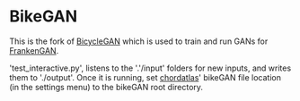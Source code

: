 # BikeGAN

This is the fork of [BicycleGAN](https://junyanz.github.io/BicycleGAN/) which is used to train and run GANs for [FrankenGAN](github.com).

'test_interactive.py', listens to the '.'/input' folders for new inputs, and writes them to './output'. Once it is running, set [chordatlas](https://github.com/twak/chordatlas)' bikeGAN file location (in the settings menu) to the bikeGAN root directory.

